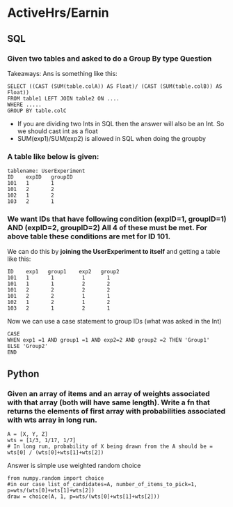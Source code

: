 # ActiveHrs/Earnin

## SQL
### Given two tables and asked to do a Group By type Question
Takeaways:
Ans is something like this:
```
SELECT ((CAST (SUM(table.colA)) AS Float)/ (CAST (SUM(table.colB)) AS Float))
FROM table1 LEFT JOIN table2 ON ....
WHERE .....
GROUP BY table.colC
```
- If you are dividing two Ints in SQL then the answer will also be an Int. So we should cast int as a float
- SUM(exp1)/SUM(exp2) is allowed in SQL when doing the groupby

### A table like below is given:
```
tablename: UserExperiment
ID    expID   groupID
101   1       1
101   2       2
102   1       2
103   2       1
```
### We want IDs that have following condition (expID=1, groupID=1) AND (expID=2, groupID=2) All 4 of these must be met. For above table these conditions are met for ID 101.
We can do this by **joining the UserExperiment to itself** and getting a table like this:
```
ID    exp1   group1    exp2   group2
101   1       1         1       1
101   1       1         2       2
101   2       2         2       2
101   2       2         1       1
102   1       2         1       2
103   2       1         2       1
```
Now we can use a case statement to group IDs (what was asked in the Int) 
```
CASE
WHEN exp1 =1 AND group1 =1 AND exp2=2 AND group2 =2 THEN 'Group1'
ELSE 'Group2'
END
```

## Python
### Given an array of items and an array of weights associated with that array (both will have same length). Write a fn that returns the elements of first array with probabilities associated with wts array in long run.
```
A = [X, Y, Z]
wts = [1/3, 1/17, 1/7]
# In long run, probability of X being drawn from the A should be = wts[0] / (wts[0]+wts[1]+wts[2])
```
Answer is simple use weighted random choice
```
from numpy.random import choice
#in our case list_of_candidates=A, number_of_items_to_pick=1, p=wts/(wts[0]+wts[1]+wts[2])
draw = choice(A, 1, p=wts/(wts[0]+wts[1]+wts[2]))
```
